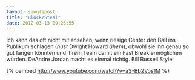 ```yaml
---
layout: singlepost
title: "Block/Steal"
date: 2012-03-13 09:26:55
---
```

Ich kann das oft nicht mit ansehen, wenn riesige Center den Ball ins Publikum schlagen (*hust* Dwight Howard *ähem*), obwohl sie ihn genau so gut fangen könnten und ihrem Team damit ein Fast Break ermöglichen würden. DeAndre Jordan macht es einmal richtig. Bill Russell Style!

{% oembed http://www.youtube.com/watch?v=aS-Bb2Vos1M %}